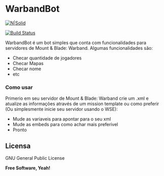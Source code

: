 # WarbandBot

[![N|Solid](https://i.imgur.com/NbW4fSP.png)](https://twitter.com/kosolov325)

[![Build Status](https://travis-ci.org/joemccann/dillinger.svg?branch=master)](https://github.com/Kosolov325/warbandBot)

WarbandBot é um bot simples que conta com funcionalidades para servidores de Mount & Blade: Warband.
Algumas funcionalidades são:

  - Checar quantidade de jogadores
  - Checar Mapas
  - Checar nome
  -  etc
  
### Como usar

Primerio em seu servidor de Mount & Blade: Warband crie um .xml e atualize as informações através de um mission template ou como preferir (Ou simplesmente inicie seu servidor usando o WSE):

* Mude as variaveis para apontar para o seu xml
* Mude as embeds para como achar mais preferivel
* Pronto


Licensa
----

GNU General Public License


**Free Software, Yeah!**
